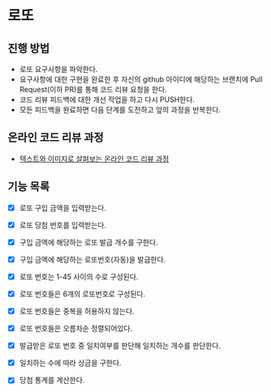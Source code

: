 # 로또
## 진행 방법
* 로또 요구사항을 파악한다.
* 요구사항에 대한 구현을 완료한 후 자신의 github 아이디에 해당하는 브랜치에 Pull Request(이하 PR)를 통해 코드 리뷰 요청을 한다.
* 코드 리뷰 피드백에 대한 개선 작업을 하고 다시 PUSH한다.
* 모든 피드백을 완료하면 다음 단계를 도전하고 앞의 과정을 반복한다.

## 온라인 코드 리뷰 과정
* [텍스트와 이미지로 살펴보는 온라인 코드 리뷰 과정](https://github.com/next-step/nextstep-docs/tree/master/codereview)

## 기능 목록
- [X] 로또 구입 금액을 입력받는다.
- [X] 로또 당첨 번호를 입력받는다.

- [X] 구입 금액에 해당하는 로또 발급 개수를 구한다.
- [X] 구입 금액에 해당하는 로또번호(자동)을 발급한다.

- [X] 로또 번호는 1-45 사이의 수로 구성된다.
- [X] 로또 번호들은 6개의 로또번호로 구성된다.
- [X] 로또 번호들은 중복을 허용하지 않는다.
- [X] 로또 번호들은 오름차순 정렬되어있다.

- [X] 발급받은 로또 번호 중 일치여부를 판단해 일치하는 개수를 판단한다.
- [X] 일치하는 수에 따라 상금을 구한다.
- [X] 당첨 통계를 계산한다.

